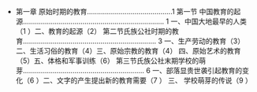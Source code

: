 - 第一章 原始时期的教育...........................................1
  第一节 中国教育的起源....................................................................... 1
  一、中国大地最早的人类（1 ）二、教育的起源（2）
  第二节氏族公社时期的教育................................................................... 3
  一、生产劳动的教育（3）二、生活习俗的教育（4）三、原始宗教的教育（4）
  四、原始艺术的教育（5）五、体格和军事训练（6）
  第三节氏族公社末期学校的萌芽............................................................. 6
  一、部落显贵世袭引起教育的变化（6 ）二、文字的产生提出新的教育需要（7 ）
  三、 学校萌芽的传说（9 ）